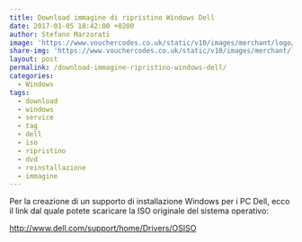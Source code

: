 ```yaml
---
title: Download immagine di ripristino Windows Dell
date: 2017-01-05 18:42:00 +0200
author: Stefano Marzorati
image: 'https://www.vouchercodes.co.uk/static/v10/images/merchant/logo/128px/278_170913182442.png'
share-img: 'https://www.vouchercodes.co.uk/static/v10/images/merchant/logo/128px/278_170913182442.png'
layout: post
permalink: /download-immagine-ripristino-windows-dell/
categories:
  - Windows
tags:
  - download
  - windows
  - service
  - tag
  - dell
  - iso
  - ripristino
  - dvd
  - reinstallazione
  - immagine
---
```

Per la creazione di un supporto di installazione Windows per i PC Dell, ecco il link dal quale potete scaricare la ISO originale del sistema operativo:   

<a href="http://www.dell.com/support/home/Drivers/OSISO" target="_blank">http://www.dell.com/support/home/Drivers/OSISO</a>
